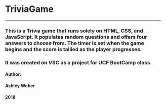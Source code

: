# TriviaGame

----------


### This is a Trivia game that runs solely on HTML, CSS, and JavaScript.  It populates random questions and offers four answers to choose from. The timer is set when the game begins and the score is tallied as the player progresses.
### It was created on VSC as a project for UCF BootCamp class.

#### Author:
#### Ashley Weber

#### 2018
